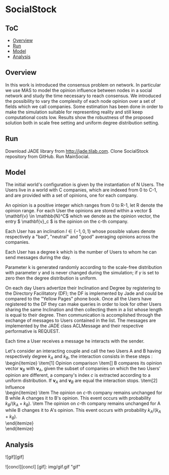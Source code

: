 # SocialStock
<script src="https://cdn.mathjax.org/mathjax/latest/MathJax.js?config=TeX-AMS-MML_HTMLorMML" type="text/javascript"></script>
## ToC
- [Overview](#overview)
- [Run](#run)
- [Model](#model)
- [Analysis](#analysis)


## Overview

In this work is introduced the consensus problem on network. In particular we use MAS to model the opinion influence between nodes in a social network and study the time necessary to reach consensus. We introduced the possibility to vary the complexity of each node opinion over a set of fields which we call companies.
Some estimation has been done in order to make the simulation suitable for representing reality and still keep computational costs low. Results show the robustness of the proposed solution both in scale free setting and uniform degree distribution setting.


## Run

Download JADE library from http://jade.tilab.com. Clone SocialStock repository from GitHub. Run MainSocial.


## Model
The initial world's configuration is given by the instantiation of N Users. 
The Users live in a world with C companies, which are indexed from 0 to C-1, and are provided with a set of opinions, one for each company.

An opinion is a positive integer which ranges from 0 to R-1, let R denote the opinion range. For each User the opinions are stored within a vector $ \mathbf{v} \in \mathbb{N}^C$ which we denote as the opinion vector, the entry $  \mathbf{v}_c $ is the opinion on the c-th company.

Each User has an inclination $I \in \{-1,0,1\}$ whose possible values denote respectively a "bad", "neutral" and "good" averaging opinions across the companies.

Each User has a degree k which is the number of Users to whom he can send messages during the day.

Parameter k is generated randomly according to the scale-free distribution with parameter $\gamma$ and is never changed during the simulation; if $\gamma$ is set to zero then the degree distribution is uniform.

On each day Users advertize their Inclination and Degree by registering to the Directory Facilitatory (DF); the DF is implemented by Jade and could be compared to the "Yellow Pages" phone book.
Once all the Users have registered to the DF they can make queries in order to look for other Users sharing the same Inclination and then collecting them in a list whose length is equal to their degree. 
Then communication is accomplished through the exchange of messages to Users contained in the list. The messages are implemented by the JADE class ACLMessage and their respective performative is REQUEST.
 
Each time a User receives a message he interacts with the sender.

Let's consider an interacting couple and call the two Users A and B having respectively degree $k_A$ and 
$k_B$, the interaction consists in these steps :
\begin{itemize}
	\item[1] Opinion comparison
	\item[] B compares its opinion vector $\mathbf{v}_B$ with $\mathbf{v}_A$, given the subset of companies on which the two Users' opinion are different, a company's index $c$ is extracted according to a uniform distribution. If $\mathbf{v}_A$ and $\mathbf{v}_B$ are equal the interaction stops. 
	\item[2] Influence	
	\begin{itemize}
		\item The opinion on $c$-th company remains unchanged for B while A changes it to B's opinion. This event occurs with probability $k_B/(k_A + k_B)$.
		\item The opinion on $c$-th company remains unchanged for A while B changes it to A's opinion. This event occurs with probability $k_A/(k_A + k_B)$.	 	
	\end{itemize} 		
\end{itemize}

## Analysis
![gif][gif]


![concl][concl]
[gif]: img/gif.gif "gif"
